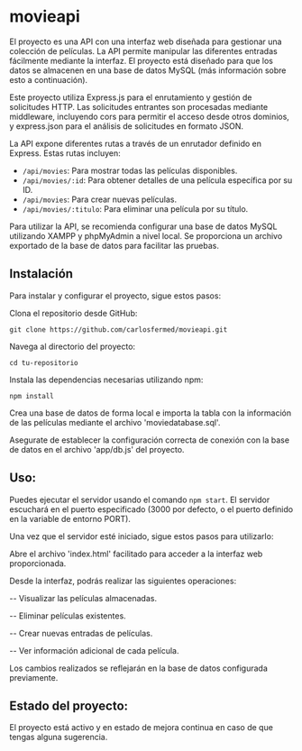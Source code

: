 # movieapi
El proyecto es una API con una interfaz web diseñada para gestionar una colección de películas. La API permite manipular las diferentes entradas fácilmente mediante la interfaz. El proyecto está diseñado para que los datos se almacenen en una base de datos MySQL (más información sobre esto a continuación).

Este proyecto utiliza Express.js para el enrutamiento y gestión de solicitudes HTTP. Las solicitudes entrantes son procesadas mediante middleware, incluyendo cors para permitir el acceso desde otros dominios, y express.json para el análisis de solicitudes en formato JSON.

La API expone diferentes rutas a través de un enrutador definido en Express. Estas rutas incluyen:

- `/api/movies`: Para mostrar todas las películas disponibles.
- `/api/movies/:id`: Para obtener detalles de una película específica por su ID.
- `/api/movies`: Para crear nuevas películas.
- `/api/movies/:titulo`: Para eliminar una película por su título.
  
Para utilizar la API, se recomienda configurar una base de datos MySQL utilizando XAMPP y phpMyAdmin a nivel local. Se proporciona un archivo exportado de la base de datos para facilitar las pruebas.

## Instalación
Para instalar y configurar el proyecto, sigue estos pasos:

Clona el repositorio desde GitHub:

`git clone https://github.com/carlosfermed/movieapi.git`

Navega al directorio del proyecto:

`cd tu-repositorio`

Instala las dependencias necesarias utilizando npm:

`npm install`

Crea una base de datos de forma local e importa la tabla con la información de las películas mediante el archivo 'moviedatabase.sql'.

Asegurate de establecer la configuración correcta de conexión con la base de datos en el archivo 'app/db.js' del proyecto.

## Uso:
Puedes ejecutar el servidor usando el comando `npm start`. El servidor escuchará en el puerto especificado (3000 por defecto, o el puerto definido en la variable de entorno PORT). 

Una vez que el servidor esté iniciado, sigue estos pasos para utilizarlo:

Abre el archivo 'index.html' facilitado para acceder a la interfaz web proporcionada.

Desde la interfaz, podrás realizar las siguientes operaciones:

-- Visualizar las películas almacenadas.

-- Eliminar películas existentes.

-- Crear nuevas entradas de películas.

-- Ver información adicional de cada película.

Los cambios realizados se reflejarán en la base de datos configurada previamente.

## Estado del proyecto:
El proyecto está activo y en estado de mejora continua en caso de que tengas alguna sugerencia.
